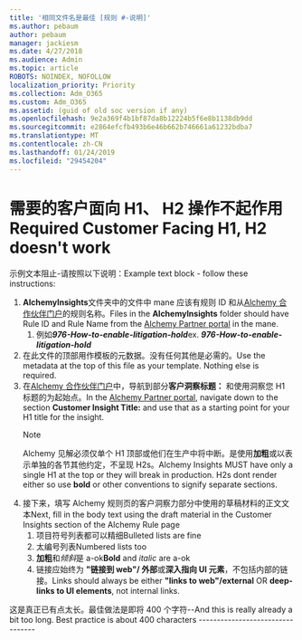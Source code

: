 ```yaml
---
title: '相同文件名是最佳 [规则 #-说明]'
ms.author: pebaum
author: pebaum
manager: jackiesm
ms.date: 4/27/2018
ms.audience: Admin
ms.topic: article
ROBOTS: NOINDEX, NOFOLLOW
localization_priority: Priority
ms.collection: Adm_O365
ms.custom: Adm_O365
ms.assetid: (guid of old soc version if any)
ms.openlocfilehash: 9e2a369f4b1bf87da8b12224b5f6e8b1138db9dd
ms.sourcegitcommit: e2864efcfb493b6e46b662b746661a61232bdba7
ms.translationtype: MT
ms.contentlocale: zh-CN
ms.lasthandoff: 01/24/2019
ms.locfileid: "29454204"
---
```

# <a name="required-customer-facing-h1-h2-doesnt-work"></a><span data-ttu-id="ac787-102">需要的客户面向 H1、 H2 操作不起作用</span><span class="sxs-lookup"><span data-stu-id="ac787-102">Required Customer Facing H1, H2 doesn't work</span></span>
<span data-ttu-id="ac787-103">示例文本阻止-请按照以下说明：</span><span class="sxs-lookup"><span data-stu-id="ac787-103">Example text block - follow these instructions:</span></span>

1. <span data-ttu-id="ac787-104">**AlchemyInsights**文件夹中的文件中 mane 应该有规则 ID 和从[Alchemy 合作伙伴门户](https://alchemyportal.azurewebsites.net)的规则名称。</span><span class="sxs-lookup"><span data-stu-id="ac787-104">Files in the **AlchemyInsights** folder should have Rule ID and Rule Name from the [Alchemy Partner portal](https://alchemyportal.azurewebsites.net) in the mane.</span></span>
    1. <span data-ttu-id="ac787-p101">例如***976-How-to-enable-litigation-hold***</span><span class="sxs-lookup"><span data-stu-id="ac787-p101">ex. ***976-How-to-enable-litigation-hold***</span></span>
1. <span data-ttu-id="ac787-p102">在此文件的顶部用作模板的元数据。没有任何其他是必需的。</span><span class="sxs-lookup"><span data-stu-id="ac787-p102">Use the metadata at the top of this file as your template. Nothing else is required.</span></span>
1. <span data-ttu-id="ac787-109">在[Alchemy 合作伙伴门户](https://alchemyportal.azurewebsites.net)中，导航到部分**客户洞察标题：** 和使用洞察您 H1 标题的为起始点。</span><span class="sxs-lookup"><span data-stu-id="ac787-109">In the [Alchemy Partner portal](https://alchemyportal.azurewebsites.net), navigate down to the section **Customer Insight Title:** and use that as a starting point for your H1 title for the insight.</span></span> 
    > [!NOTE]
    > <span data-ttu-id="ac787-p103">Alchemy 见解必须仅单个 H1 顶部或他们在生产中将中断。是使用**加粗**或以表示单独的各节其他约定，不呈现 H2s。</span><span class="sxs-lookup"><span data-stu-id="ac787-p103">Alchemy Insights MUST have only a single H1 at the top or they will break in production. H2s dont render either so use **bold** or other conventions to signify separate sections.</span></span>
1. <span data-ttu-id="ac787-112">接下来，填写 Alchemy 规则页的客户洞察力部分中使用的草稿材料的正文文本</span><span class="sxs-lookup"><span data-stu-id="ac787-112">Next, fill in the body text using the draft material in the Customer Insights section of the Alchemy Rule page</span></span>
    1. <span data-ttu-id="ac787-113">项目符号列表都可以精细</span><span class="sxs-lookup"><span data-stu-id="ac787-113">Bulleted lists are fine</span></span>
    1. <span data-ttu-id="ac787-114">太编号列表</span><span class="sxs-lookup"><span data-stu-id="ac787-114">Numbered lists too</span></span>
    1. <span data-ttu-id="ac787-115">**加粗**和*倾斜*是 a-ok</span><span class="sxs-lookup"><span data-stu-id="ac787-115">**Bold** and *italic* are a-ok</span></span>
    1. <span data-ttu-id="ac787-116">链接应始终为 **"链接到 web"/ 外部**或**深入指向 UI 元素**，不包括内部的链接。</span><span class="sxs-lookup"><span data-stu-id="ac787-116">Links should always be either **"links to web"/external** OR **deep-links to UI elements**, not internal links.</span></span>

<span data-ttu-id="ac787-p104">这是真正已有点太长。最佳做法是即将 400 个字符--</span><span class="sxs-lookup"><span data-stu-id="ac787-p104">And this is really already a bit too long. Best practice is about 400 characters ---------------------------------</span></span>
